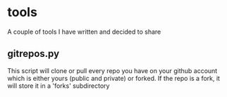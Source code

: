 # tools
A couple of tools I have written and decided to share


## gitrepos.py
This script will clone or pull every repo you have on your github account
which is either yours (public and private) or forked.
If the repo is a fork, it will store it in a 'forks' subdirectory

